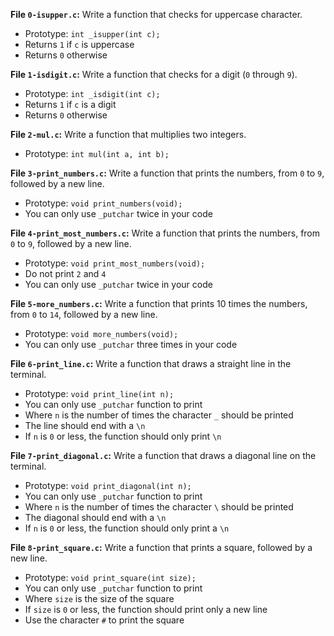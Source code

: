 **File `0-isupper.c`:** Write a function that checks for uppercase character.

-   Prototype:  `int _isupper(int c);`
-   Returns  `1`  if  `c`  is uppercase
-   Returns  `0`  otherwise

**File  `1-isdigit.c`:** Write a function that checks for a digit (`0`  through  `9`).

-   Prototype:  `int _isdigit(int c);`
-   Returns  `1`  if  `c`  is a digit
-   Returns  `0`  otherwise

**File `2-mul.c`:** Write a function that multiplies two integers.

-   Prototype:  `int mul(int a, int b);`

**File `3-print_numbers.c`:** Write a function that prints the numbers, from  `0`  to  `9`, followed by a new line.

-   Prototype:  `void print_numbers(void);`
-   You can only use  `_putchar`  twice in your code

**File `4-print_most_numbers.c`:** Write a function that prints the numbers, from  `0`  to  `9`, followed by a new line.

-   Prototype:  `void print_most_numbers(void);`
-   Do not print  `2`  and  `4`
-   You can only use  `_putchar`  twice in your code

**File `5-more_numbers.c`:** Write a function that prints 10 times the numbers, from  `0`  to  `14`, followed by a new line.

-   Prototype:  `void more_numbers(void);`
-   You can only use  `_putchar`  three times in your code

**File `6-print_line.c`:** Write a function that draws a straight line in the terminal.

-   Prototype:  `void print_line(int n);`
-   You can only use  `_putchar`  function to print
-   Where  `n`  is the number of times the character  `_`  should be printed
-   The line should end with a  `\n`
-   If  `n`  is  `0`  or less, the function should only print  `\n`

**File `7-print_diagonal.c`:** Write a function that draws a diagonal line on the terminal.

-   Prototype:  `void print_diagonal(int n);`
-   You can only use  `_putchar`  function to print
-   Where  `n`  is the number of times the character  `\`  should be printed
-   The diagonal should end with a  `\n`
-   If  `n`  is  `0`  or less, the function should only print a  `\n`

**File `8-print_square.c`:** Write a function that prints a square, followed by a new line.

-   Prototype:  `void print_square(int size);`
-   You can only use  `_putchar`  function to print
-   Where  `size`  is the size of the square
-   If  `size`  is  `0`  or less, the function should print only a new line
-   Use the character  `#`  to print the square
